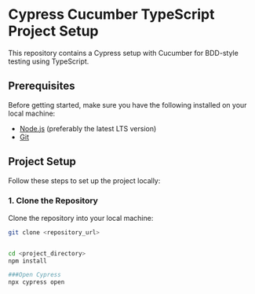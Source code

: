 # Cypress Cucumber TypeScript Project Setup

This repository contains a Cypress setup with Cucumber for BDD-style testing using TypeScript.

## Prerequisites

Before getting started, make sure you have the following installed on your local machine:

- [Node.js](https://nodejs.org/) (preferably the latest LTS version)
- [Git](https://git-scm.com/)

## Project Setup

Follow these steps to set up the project locally:

### 1. Clone the Repository

Clone the repository into your local machine:

```bash
git clone <repository_url>


cd <project_directory>
npm install

###Open Cypress
npx cypress open

